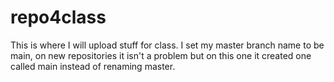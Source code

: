 # repo4class
This is where I will upload stuff for class.
I set my master branch name to be main, on new repositories it isn't a problem but on this one it created one called main instead of renaming master.
